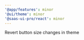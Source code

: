 ```yaml
---
'@app/features': minor
'@ui/theme': minor
'@saas-ui-pro/react': minor
---
```


Revert button size changes in theme
